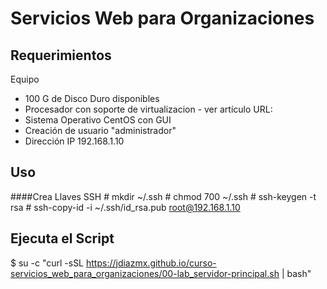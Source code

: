 # Servicios Web para Organizaciones
## Requerimientos
Equipo 
- 100 G de Disco Duro disponibles
- Procesador con soporte de virtualizacion - ver artículo URL:
- Sistema Operativo CentOS con GUI
- Creación de usuario "administrador"
- Dirección IP 192.168.1.10


## Uso
####Crea Llaves SSH
\# mkdir ~/.ssh
\# chmod 700 ~/.ssh
\# ssh-keygen -t rsa
\# ssh-copy-id -i ~/.ssh/id_rsa.pub root@192.168.1.10

## Ejecuta el Script
\$ su -c "curl -sSL https://jdiazmx.github.io/curso-servicios_web_para_organizaciones/00-lab_servidor-principal.sh | bash"
